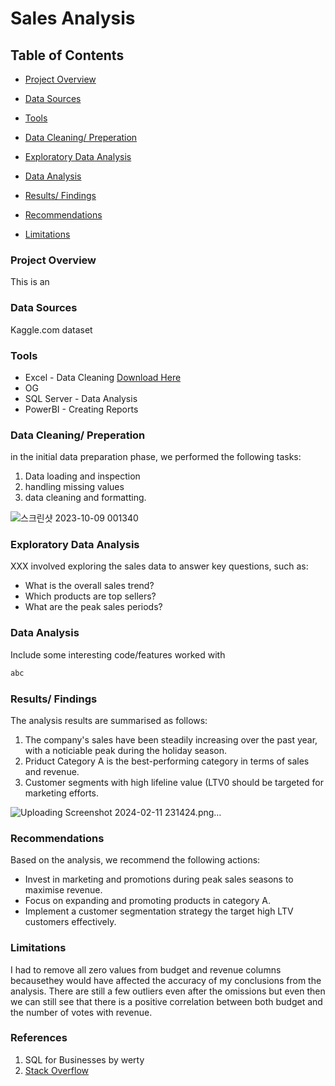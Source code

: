 # Sales Analysis
## Table of Contents
- [Project Overview](#project-overview)

- [Data Sources](#data-sources)

- [Tools](#tools)

- [Data Cleaning/ Preperation](#data-cleaning/-preperation)

- [Exploratory Data Analysis](exploratory-data-analysis)


- [Data Analysis](#data-analysis)
- [Results/ Findings](#results/-findings)
- [Recommendations](#recommendations)

- [Limitations](#limitations)

### Project Overview  
This is an 


### Data Sources 
Kaggle.com dataset


### Tools 
- Excel - Data Cleaning [Download Here](link)
- OG     
- SQL Server - Data Analysis 
- PowerBI - Creating Reports

### Data Cleaning/ Preperation 
in the initial data preparation phase, we performed the following tasks:
1. Data loading and inspection
2. handling missing values
3. data cleaning and formatting.


![스크린샷 2023-10-09 001340](https://github.com/hsydata/Test/assets/162429657/34523c5e-ecc7-4fbc-a2ec-bc86f4dafa3f)


### Exploratory Data Analysis 
XXX involved exploring the sales data to answer key questions, such as: 
- What is the overall sales trend?
- Which products are top sellers?
- What are the peak sales periods?
  
### Data Analysis 
Include some interesting code/features worked with
```SQL
abc
```

### Results/ Findings 
The analysis results are summarised as follows: 
1. The company's sales have been steadily increasing over the past year, with a noticiable peak during the holiday season.
2. Priduct Category A is the best-performing category in terms of sales and revenue.
3. Customer segments with high lifeline value (LTV0 should be targeted for marketing efforts.
   
![Uploading Screenshot 2024-02-11 231424.png…]()

### Recommendations 
Based on the analysis, we recommend the following actions: 
- Invest in marketing and promotions during peak sales seasons to maximise revenue.
- Focus on expanding and promoting products in category A.
- Implement a customer segmentation strategy the target high LTV customers effectively.

  
### Limitations 
I had to remove all zero values from budget and revenue columns becausethey would have affected the accuracy of my conclusions from the analysis. There are still a few outliers even after the omissions but even then we can still see that there is a positive correlation between both budget and the number of votes with revenue. 


### References 
1. SQL for Businesses by werty
2. [Stack Overflow](link)
